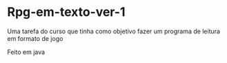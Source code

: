 # Rpg-em-texto-ver-1
Uma tarefa do curso que tinha como objetivo fazer um programa de leitura em formato de jogo

Feito em java
